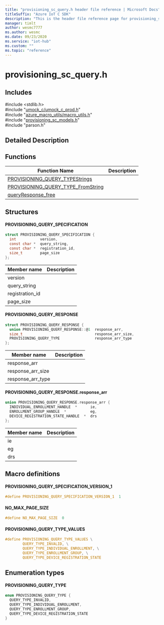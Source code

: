 ```yaml
---                             
title: "provisioning_sc_query.h header file reference | Microsoft Docs" 
titleSuffix: "Azure IoT C SDK"            
description: "This is the header file reference page for provisioning_sc_query.h in the Azure IoT C SDK. This SDK is used with Azure IoT Hub and Azure IoT Hub Device Provisioning Service"            
manager: timlt                 
author: wesmc7777              
ms.author: wesmc               
ms.date: 09/23/2020                    
ms.service: "iot-hub"             
ms.custom: ""                
ms.topic: "reference"        
---                            
```


# provisioning_sc_query.h 

## Includes

\#include <stdlib.h>  
\#include "[umock_c/umock_c_prod.h](umock-c-prod-h.md)"  
\#include "[azure_macro_utils/macro_utils.h](macro-utils-h.md)"  
\#include "[provisioning_sc_models.h](provisioning-sc-models-h.md)"  
\#include "parson.h"  

## Detailed Description

## Functions

Function Name                  | Description                                
--------------------------------|---------------------------------------------
[PROVISIONING_QUERY_TYPEStrings](./provisioning-sc-query-h/provisioning-query-typestrings.md)            | 
[PROVISIONING_QUERY_TYPE_FromString](./provisioning-sc-query-h/provisioning-query-type-fromstring.md)            | 
[queryResponse_free](./provisioning-sc-query-h/queryresponse-free.md)            | 

## Structures

#### PROVISIONING_QUERY_SPECIFICATION

```C
struct PROVISIONING_QUERY_SPECIFICATION {
  int           version,
  const char *  query_string,
  const char *  registration_id,
  size_t        page_size
};
```
Member name                 | Description                                
----------------------------|----------------
 version            | 
 query_string            | 
 registration_id            | 
 page_size            | 
#### PROVISIONING_QUERY_RESPONSE

```C
struct PROVISIONING_QUERY_RESPONSE {
  union PROVISIONING_QUERY_RESPONSE::@1  response_arr,
  size_t                                 response_arr_size,
  PROVISIONING_QUERY_TYPE                response_arr_type
};
```
Member name                 | Description                                
----------------------------|----------------
 response_arr            | 
 response_arr_size            | 
 response_arr_type            | 
#### PROVISIONING_QUERY_RESPONSE.response_arr

```C
union PROVISIONING_QUERY_RESPONSE.response_arr {
  INDIVIDUAL_ENROLLMENT_HANDLE  *      ie,
  ENROLLMENT_GROUP_HANDLE  *           eg,
  DEVICE_REGISTRATION_STATE_HANDLE  *  drs
};
```
Member name                 | Description                                
----------------------------|----------------
 ie            | 
 eg            | 
 drs            | 

## Macro definitions

#### PROVISIONING_QUERY_SPECIFICATION_VERSION_1

```C
#define PROVISIONING_QUERY_SPECIFICATION_VERSION_1  1 
```

#### NO_MAX_PAGE_SIZE

```C
#define NO_MAX_PAGE_SIZE  0 
```

#### PROVISIONING_QUERY_TYPE_VALUES

```C
#define PROVISIONING_QUERY_TYPE_VALUES \
        QUERY_TYPE_INVALID, \
        QUERY_TYPE_INDIVIDUAL_ENROLLMENT, \
        QUERY_TYPE_ENROLLMENT_GROUP, \
        QUERY_TYPE_DEVICE_REGISTRATION_STATE 
```

## Enumeration types

#### PROVISIONING_QUERY_TYPE

```C
enum PROVISIONING_QUERY_TYPE {
  QUERY_TYPE_INVALID,
  QUERY_TYPE_INDIVIDUAL_ENROLLMENT,
  QUERY_TYPE_ENROLLMENT_GROUP,
  QUERY_TYPE_DEVICE_REGISTRATION_STATE
}
```

